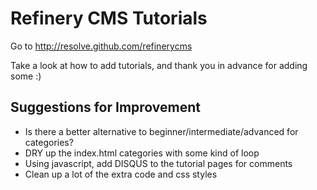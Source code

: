 # Refinery CMS Tutorials

Go to http://resolve.github.com/refinerycms

Take a look at how to add tutorials, and thank you in advance for adding some :)

## Suggestions for Improvement

- Is there a better alternative to beginner/intermediate/advanced for categories?
- DRY up the index.html categories with some kind of loop
- Using javascript, add DISQUS to the tutorial pages for comments
- Clean up a lot of the extra code and css styles
